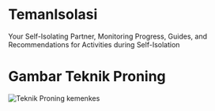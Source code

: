 # TemanIsolasi
Your Self-Isolating Partner, Monitoring Progress, Guides, and Recommendations for Activities during Self-Isolation
# Gambar Teknik Proning
![Teknik Proning kemenkes](https://user-images.githubusercontent.com/87884013/129652107-2342be62-4d10-4f23-a458-dd14b24f51c3.jpg)

